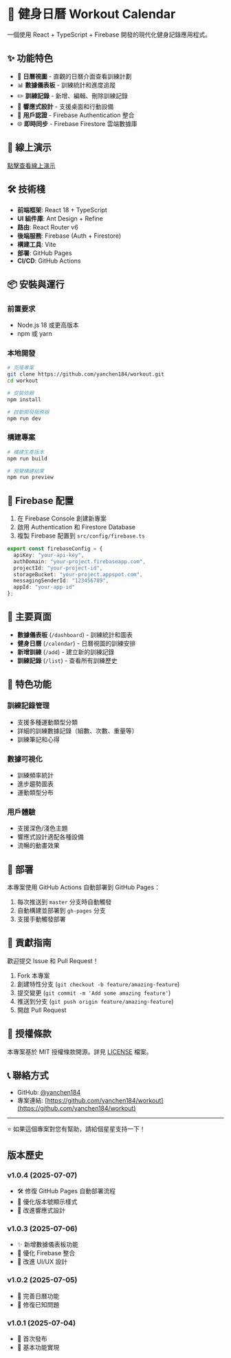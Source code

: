 # 💪 健身日曆 Workout Calendar

一個使用 React + TypeScript + Firebase 開發的現代化健身記錄應用程式。

## ✨ 功能特色

- 📅 **日曆視圖** - 直觀的日曆介面查看訓練計劃
- 📊 **數據儀表板** - 訓練統計和進度追蹤
- ✏️ **訓練記錄** - 新增、編輯、刪除訓練記錄
- 📱 **響應式設計** - 支援桌面和行動設備
- 🔐 **用戶認證** - Firebase Authentication 整合
- 🌐 **即時同步** - Firebase Firestore 雲端數據庫

## 🚀 線上演示

[點擊查看線上演示](https://yanchen184.github.io/workout/)

## 🛠️ 技術棧

- **前端框架**: React 18 + TypeScript
- **UI 組件庫**: Ant Design + Refine
- **路由**: React Router v6
- **後端服務**: Firebase (Auth + Firestore)
- **構建工具**: Vite
- **部署**: GitHub Pages
- **CI/CD**: GitHub Actions

## 📦 安裝與運行

### 前置要求

- Node.js 18 或更高版本
- npm 或 yarn

### 本地開發

```bash
# 克隆專案
git clone https://github.com/yanchen184/workout.git
cd workout

# 安裝依賴
npm install

# 啟動開發服務器
npm run dev
```

### 構建專案

```bash
# 構建生產版本
npm run build

# 預覽構建結果
npm run preview
```

## 🔧 Firebase 配置

1. 在 Firebase Console 創建新專案
2. 啟用 Authentication 和 Firestore Database
3. 複製 Firebase 配置到 `src/config/firebase.ts`

```typescript
export const firebaseConfig = {
  apiKey: "your-api-key",
  authDomain: "your-project.firebaseapp.com",
  projectId: "your-project-id",
  storageBucket: "your-project.appspot.com",
  messagingSenderId: "123456789",
  appId: "your-app-id"
};
```

## 📱 主要頁面

- **數據儀表板** (`/dashboard`) - 訓練統計和圖表
- **健身日曆** (`/calendar`) - 日曆視圖的訓練安排
- **新增訓練** (`/add`) - 建立新的訓練記錄
- **訓練記錄** (`/list`) - 查看所有訓練歷史

## 🎨 特色功能

### 訓練記錄管理
- 支援多種運動類型分類
- 詳細的訓練數據記錄（組數、次數、重量等）
- 訓練筆記和心得

### 數據可視化
- 訓練頻率統計
- 進步趨勢圖表
- 運動類型分布

### 用戶體驗
- 支援深色/淺色主題
- 響應式設計適配各種設備
- 流暢的動畫效果

## 🚀 部署

本專案使用 GitHub Actions 自動部署到 GitHub Pages：

1. 每次推送到 `master` 分支時自動觸發
2. 自動構建並部署到 `gh-pages` 分支
3. 支援手動觸發部署

## 🤝 貢獻指南

歡迎提交 Issue 和 Pull Request！

1. Fork 本專案
2. 創建特性分支 (`git checkout -b feature/amazing-feature`)
3. 提交變更 (`git commit -m 'Add some amazing feature'`)
4. 推送到分支 (`git push origin feature/amazing-feature`)
5. 開啟 Pull Request

## 📄 授權條款

本專案基於 MIT 授權條款開源。詳見 [LICENSE](LICENSE) 檔案。

## 📞 聯絡方式

- GitHub: [@yanchen184](https://github.com/yanchen184)
- 專案連結: [https://github.com/yanchen184/workout](https://github.com/yanchen184/workout)

---

⭐ 如果這個專案對您有幫助，請給個星星支持一下！

## 版本歷史

### v1.0.4 (2025-07-07)
- 🛠️ 修復 GitHub Pages 自動部署流程
- 🎨 優化版本號顯示樣式
- 📱 改進響應式設計

### v1.0.3 (2025-07-06)
- ✨ 新增數據儀表板功能
- 🔧 優化 Firebase 整合
- 🎨 改進 UI/UX 設計

### v1.0.2 (2025-07-05)
- 📅 完善日曆功能
- 🐛 修復已知問題

### v1.0.1 (2025-07-04)
- 🚀 首次發布
- 📱 基本功能實現